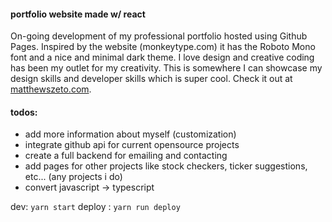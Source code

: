 #### portfolio website made w/ react
On-going development of my professional portfolio hosted using Github Pages. Inspired by the website (monkeytype.com) it has the Roboto Mono font and a nice and minimal dark theme. I love design and creative coding has been my outlet for my creativity. This is somewhere I can showcase my design skills and developer skills which is super cool. Check it out at [matthewszeto.com](https://matthewszeto.com).

#### todos:
- add more information about myself (customization)
- integrate github api for current opensource projects
- create a full backend for emailing and contacting
- add pages for other projects like stock checkers, ticker suggestions, etc... (any projects i do)
- convert javascript -> typescript

dev: `yarn start`
deploy : `yarn run deploy`
